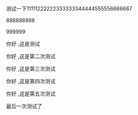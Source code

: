 测试一下11111222222333333344444555556666667

888888888

999999

你好 ,这是测试

你好 ,这是第二次测试

你好 ,这是第三次测试

你好 ,这是第四次测试

你好 ,这是第五次测试

最后一次测试了

